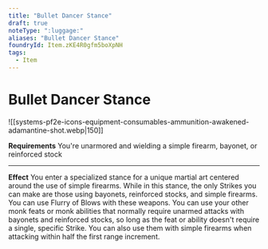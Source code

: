 ```yaml
---
title: "Bullet Dancer Stance"
draft: true
noteType: ":luggage:"
aliases: "Bullet Dancer Stance"
foundryId: Item.zKE4R0gfm5boXpNH
tags:
  - Item
---
```


# Bullet Dancer Stance
![[systems-pf2e-icons-equipment-consumables-ammunition-awakened-adamantine-shot.webp|150]]

**Requirements** You're unarmored and wielding a simple firearm, bayonet, or reinforced stock

* * *

**Effect** You enter a specialized stance for a unique martial art centered around the use of simple firearms. While in this stance, the only Strikes you can make are those using bayonets, reinforced stocks, and simple firearms. You can use Flurry of Blows with these weapons. You can use your other monk feats or monk abilities that normally require unarmed attacks with bayonets and reinforced stocks, so long as the feat or ability doesn't require a single, specific Strike. You can also use them with simple firearms when attacking within half the first range increment.
